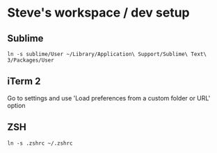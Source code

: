 # Steve's workspace / dev setup

## Sublime

```
ln -s sublime/User ~/Library/Application\ Support/Sublime\ Text\ 3/Packages/User
```

## iTerm 2

Go to settings and use 'Load preferences from a custom folder or URL' option

## ZSH

`ln -s .zshrc ~/.zshrc`
